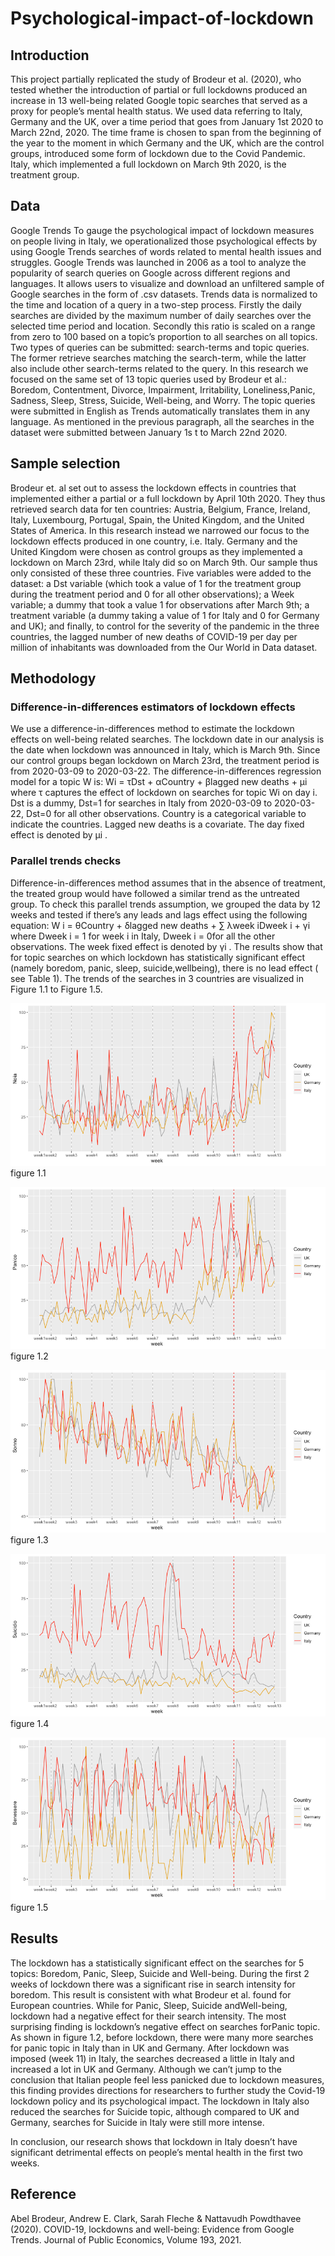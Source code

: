 # Psychological-impact-of-lockdown
## Introduction
This project partially replicated the study of Brodeur et al. (2020), who tested whether the introduction of partial or full lockdowns produced an increase in 13 well-being related Google topic searches that served as a proxy for people’s mental health status. 
We used data referring to Italy, Germany and the UK, over a time period that goes from January 1st 2020 to March 22nd, 2020. The time frame is chosen to span from the beginning of the year to the moment in which Germany and the UK, which are the control groups, introduced some form of lockdown due to the Covid Pandemic. Italy, which implemented a full lockdown on March 9th 2020, is the treatment group.

## Data
Google Trends
To gauge the psychological impact of lockdown measures on people living in Italy, we operationalized those psychological effects by using Google Trends searches of words related to mental health issues and struggles.
Google Trends was launched in 2006 as a tool to analyze the popularity of search queries on Google across different regions and languages. It allows users to visualize and download an unfiltered sample of Google searches in the form of .csv datasets.
Trends data is normalized to the time and location of a query in a two-step process. Firstly the daily searches are divided by the maximum number of daily searches over the selected time period and location. Secondly this ratio is scaled on a range from zero to 100 based on a topic’s proportion to all searches on all topics.
Two types of queries can be submitted: search-terms and topic queries. The former retrieve searches matching the search-term, while the latter also include other search-terms related to the query.
In this research we focused on the same set of 13 topic queries used by Brodeur et al.: Boredom​, ​Contentment​, ​Divorce​, ​Impairment​, ​Irritability​, ​Loneliness​, ​Panic​, ​Sadness​, ​Sleep​, Stress​, ​Suicide​, ​Well-being,​ and ​Worry.​ The topic queries were submitted in English as Trends automatically translates them in any language. As mentioned in the previous paragraph, all the searches in the dataset were submitted between January 1s​ t​ to March 22n​ d​ 2020.

## Sample selection
Brodeur et. al set out to assess the lockdown effects in countries that implemented either a partial or a full lockdown by April 10th 2020. They thus retrieved search data for ten countries: Austria, Belgium, France, Ireland, Italy, Luxembourg, Portugal, Spain, the United Kingdom, and the United States of America.
In this research instead we narrowed our focus to the lockdown effects produced in one country, i.e. Italy. Germany and the United Kingdom were chosen as control groups as they implemented a lockdown on March 23rd, while Italy did so on March 9th. Our sample thus only consisted of these three countries.
Five variables were added to the dataset: a Dst variable (which took a value of 1 for the treatment group during the treatment period and 0 for all other observations); a Week variable; a dummy that took a value 1 for observations after March 9th; a treatment variable (a dummy taking a value of 1 for Italy and 0 for Germany and UK); and finally, to control for the severity of the pandemic in the three countries, the lagged number of new deaths of COVID-19 per day per million of inhabitants was downloaded from the ​Our World in Data​ dataset.

## Methodology
### Difference-in-differences estimators of lockdown effects
We use a difference-in-differences method to estimate the lockdown effects on well-being related searches. ​The lockdown date in our analysis is the date when lockdown was announced in Italy, which is March 9t​h.​ Since our control groups began lockdown on March 23rd, the treatment period is from 2020-03-09 to 2020-03-22.
The difference-in-differences regression model for a topic W is:
Wi = τDst + αCountry + βlagged new deaths + μi
where τ captures the effect of lockdown on searches for topic Wi on day ​i​. Dst is a dummy, Dst=1 for searches in Italy from 2020-03-09 to 2020-03-22, Dst=0 for all other observations. Country is a categorical variable to indicate the countries. ​Lagged new deaths is a covariate. The day fixed effect is denoted by μi .

### Parallel trends checks
Difference-in-differences method assumes that in the absence of treatment, the treated group would have followed a similar trend as the untreated group. To check this parallel trends assumption, we grouped the data by 12 weeks and tested if there’s any leads and lags effect using the following equation:
W i = θCountry + δlagged new deaths + ∑ λweek iDweek i + γi
where Dweek i = 1 for week ​i ​in Italy, Dweek i = 0 ​for all the other observations. The week fixed
effect is denoted by γi .
The results show that for topic searches on which lockdown has statistically significant effect (namely ​boredom,​ ​panic​, ​sleep​, ​suicide​, ​wellbeing​), there is no lead effect ( see Table 1). The trends of the searches in 3 countries are visualized in Figure 1.1 to Figure 1.5.

![](/figures/figure1.1.png)
figure 1.1

![](/figures/figure1.2.png)
figure 1.2

![](/figures/figure1.3.png)
figure 1.3

![](/figures/figure1.4.png)
figure 1.4

![](/figures/figure1.5.png)
figure 1.5

## Results
The lockdown has a statistically significant effect on the searches for 5 topics: ​Boredom​, ​Panic,​ Sleep,​ ​Suicide and ​Well-being​. During the first 2 weeks of lockdown there was a significant rise in search intensity for boredom. This result is consistent with what Brodeur et al. found for European countries. While for ​Panic​, ​Sleep​, ​Suicide and ​Well-being​, lockdown had a negative effect for their search intensity.
The most surprising finding is lockdown’s negative effect on searches for​Panic​ topic. As shown in figure 1.2, before lockdown, there were many more searches for panic topic in Italy than in UK and Germany. After lockdown was imposed (week 11) in Italy, the searches decreased a little in Italy and increased a lot in UK and Germany. Although we can’t jump to the conclusion that Italian people feel less panicked due to lockdown measures, this finding provides directions for researchers to further study the Covid-19 lockdown policy and its psychological impact. The lockdown in Italy also reduced the searches for ​Suicide​ topic, although compared to UK and Germany, searches for ​Suicide​ in Italy were still more intense.

In conclusion, our research shows that lockdown in Italy doesn’t have significant detrimental effects on people’s mental health in the first two weeks.

## Reference 
Abel Brodeur, Andrew E. Clark, Sarah Fleche & Nattavudh Powdthavee (2020). COVID-19, lockdowns and well-being: Evidence from Google Trends. ​Journal of Public Economics, Volume 193, 2021.







